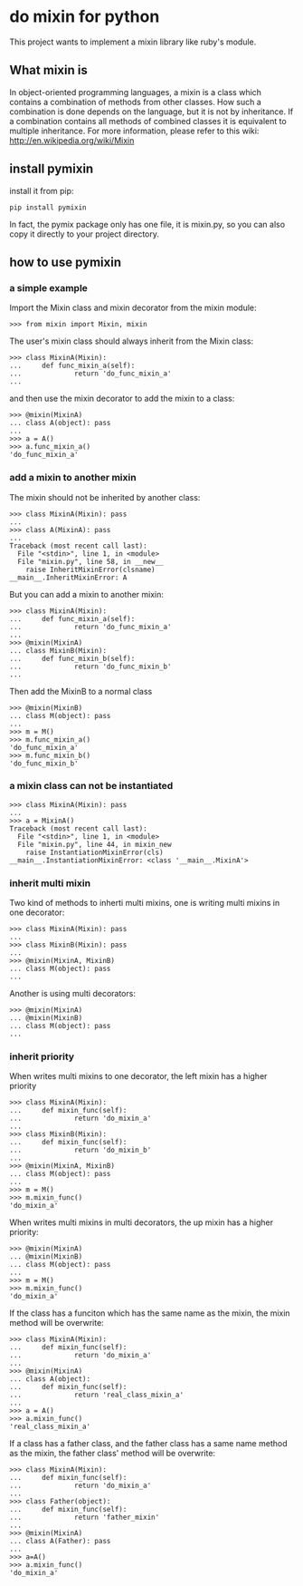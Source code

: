# do mixin for python
  This project wants to implement a mixin library like ruby's module.

## What mixin is
In object-oriented programming languages, a mixin is a class which contains a combination of methods from other classes. How such a combination is done depends on the language, but it is not by inheritance. If a combination contains all methods of combined classes it is equivalent to multiple inheritance.
For more information, please refer to this wiki:
http://en.wikipedia.org/wiki/Mixin

## install pymixin

install it from pip:

    pip install pymixin

In fact, the pymix package only has one file, it is mixin.py, so you can also copy it directly to your project directory.

## how to use pymixin

### a simple example

Import the Mixin class and mixin decorator from the mixin module:

    >>> from mixin import Mixin, mixin

The user's mixin class should always inherit from the Mixin class:

    >>> class MixinA(Mixin):
    ...     def func_mixin_a(self):
    ...             return 'do_func_mixin_a'
    ...

and then use the mixin decorator to add the mixin to a class:

    >>> @mixin(MixinA)
    ... class A(object): pass
    ...
    >>> a = A()
    >>> a.func_mixin_a()
    'do_func_mixin_a'

### add a mixin to another mixin

The mixin should not be inherited by another class:

    >>> class MixinA(Mixin): pass
    ...
    >>> class A(MixinA): pass
    ...
    Traceback (most recent call last):
      File "<stdin>", line 1, in <module>
      File "mixin.py", line 58, in __new__
        raise InheritMixinError(clsname)
    __main__.InheritMixinError: A

But you can add a mixin to another mixin:

    >>> class MixinA(Mixin):
    ...     def func_mixin_a(self):
    ...             return 'do_func_mixin_a'
    ...
    >>> @mixin(MixinA)
    ... class MixinB(Mixin):
    ...     def func_mixin_b(self):
    ...             return 'do_func_mixin_b'
    ...


Then add the MixinB to a normal class

    >>> @mixin(MixinB)
    ... class M(object): pass
    ...
    >>> m = M()
    >>> m.func_mixin_a()
    'do_func_mixin_a'
    >>> m.func_mixin_b()
    'do_func_mixin_b'

### a mixin class can not be instantiated

    >>> class MixinA(Mixin): pass
    ...
    >>> a = MixinA()
    Traceback (most recent call last):
      File "<stdin>", line 1, in <module>
      File "mixin.py", line 44, in mixin_new
        raise InstantiationMixinError(cls)
    __main__.InstantiationMixinError: <class '__main__.MixinA'>

### inherit multi mixin

Two kind of methods to inherti multi mixins, one is writing multi mixins in one decorator:

    >>> class MixinA(Mixin): pass
    ...
    >>> class MixinB(Mixin): pass
    ...
    >>> @mixin(MixinA, MixinB)
    ... class M(object): pass
    ...

Another is using multi decorators:

    >>> @mixin(MixinA)
    ... @mixin(MixinB)
    ... class M(object): pass
    ...

### inherit priority

When writes multi mixins to one decorator, the left mixin has a higher priority

    >>> class MixinA(Mixin):
    ...     def mixin_func(self):
    ...             return 'do_mixin_a'
    ...
    >>> class MixinB(Mixin):
    ...     def mixin_func(self):
    ...             return 'do_mixin_b'
    ...
    >>> @mixin(MixinA, MixinB)
    ... class M(object): pass
    ...
    >>> m = M()
    >>> m.mixin_func()
    'do_mixin_a'

When writes multi mixins in multi decorators, the up mixin has a higher priority:

    >>> @mixin(MixinA)
    ... @mixin(MixinB)
    ... class M(object): pass
    ...
    >>> m = M()
    >>> m.mixin_func()
    'do_mixin_a'

If the class has a funciton which has the same name as the mixin, the mixin method will be overwrite:

    >>> class MixinA(Mixin):
    ...     def mixin_func(self):
    ...             return 'do_mixin_a'
    ...
    >>> @mixin(MixinA)
    ... class A(object):
    ...     def mixin_func(self):
    ...             return 'real_class_mixin_a'
    ...
    >>> a = A()
    >>> a.mixin_func()
    'real_class_mixin_a'

If a class has a father class, and the father class has a same name method as the mixin, the father class' method will be overwrite:

    >>> class MixinA(Mixin):
    ...     def mixin_func(self):
    ...             return 'do_mixin_a'
    ...
    >>> class Father(object):
    ...     def mixin_func(self):
    ...             return 'father_mixin'
    ...
    >>> @mixin(MixinA)
    ... class A(Father): pass
    ...
    >>> a=A()
    >>> a.mixin_func()
    'do_mixin_a'

